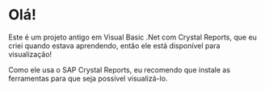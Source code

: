 # Olá!

Este é um projeto antigo em Visual Basic .Net com Crystal Reports, que eu criei quando estava aprendendo, então ele está disponível para visualização!

Como ele usa o SAP Crystal Reports, eu recomendo que instale as ferramentas para que seja possível visualizá-lo.
